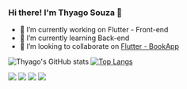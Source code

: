 ### Hi there! I'm Thyago Souza 👋

- 🔭 I’m currently working on Flutter - Front-end
- 🌱 I’m currently learning Back-end
- 👯 I’m looking to collaborate on [Flutter - BookApp](https://github.com/thyagosouza/book_app)

![Thyago's GitHub stats](https://github-readme-stats.vercel.app/api?username=thyagosouza&show_icons=true&theme=prussian)
[![Top Langs](https://github-readme-stats.vercel.app/api/top-langs/?username=thyagosouza)](https://github.com/thyagosouza/github-readme-stats&langs_count=3)

<img src="https://img.shields.io/badge/HTML5-E34F26?style=for-the-badge&logo=html5&logoColor=white"> <img src="https://img.shields.io/badge/CSS3-1572B6?style=for-the-badge&logo=css3&logoColor=white"> <img src="https://img.shields.io/badge/Dart-0175C2?style=for-the-badge&logo=dart&logoColor=white"> <img src="https://img.shields.io/badge/Flutter-02569B?style=for-the-badge&logo=flutter&logoColor=white">
